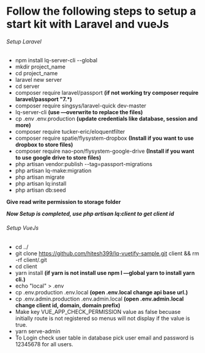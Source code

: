 # Follow the following steps to setup a start kit with Laravel and vueJs

###### Setup Laravel
- npm install lq-server-cli --global
- mkdir project_name
- cd project_name 
- laravel new server
- cd server
- composer require laravel/passport __(if not working try composer require laravel/passport "7.*)__
- composer require singsys/laravel-quick dev-master
- lq-server-cli __(use —overwrite to replace the files)__
- cp .env .env.production __(update credentials like database, session and more)__
- composer require tucker-eric/eloquentfilter
- composer require spatie/flysystem-dropbox __(Install if you want to use dropbox to store files)__
- composer require nao-pon/flysystem-google-drive __(Install if you want to use google drive to store files)__
- php artisan vendor:publish --tag=passport-migrations
- php artisan lq-make:migration
- php artisan migrate
- php artisan lq:install
- php artisan db:seed

**Give read write permission to storage folder**

**_Now Setup is completed, use php artisan lq:client to get client id_**

###### Setup VueJs
- cd ../
- git clone https://github.com/hitesh399/lq-vuetify-sample.git client && rm -rf client/.git
- cd client 
- yarn install __(if yarn is not install use npm I —global yarn to install yarn cli.)__
- echo "local" > .env
- cp .env.production .env.local __(open .env.local change api base url.)__
- cp .env.admin.production .env.admin.local __(open .env.admin.local change client id, domain, domain prefix)__
- Make key VUE_APP_CHECK_PERMISSION value as false becuase initially route is not registered so menus will not display if the  value is true. 
- yarn serve-admin 
- To Login check user table in database pick user email and password is 12345678 for all users.
